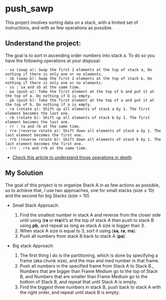 # push_sawp
This project involves sorting data on a stack, with a limited set of instructions, and with as few operations as possible.


## Understand the project:
The goal is to sort in ascending order numbers into stack a. To do so you have the following operations at your disposal:

    - sa (swap a): Swap the first 2 elements at the top of stack a, Do nothing if there is only one or no elements.
    - sb (swap b): Swap the first 2 elements at the top of stack b, Do nothing if there is only one or no elements.
    - ss : sa and sb at the same time.
    - pa (push a): Take the first element at the top of b and put it at the top of a. Do nothing if b is empty.
    - pb (push b): Take the first element at the top of a and put it at the top of b. Do nothing if a is empty.
    - ra (rotate a): Shift up all elements of stack a by 1. The first element becomes the last one.
    - rb (rotate b): Shift up all elements of stack b by 1. The first element becomes the last one.
    - rr : ra and rb at the same time.
    - rra (reverse rotate a): Shift down all elements of stack a by 1. The last element becomes the first one.
    - rrb (reverse rotate b): Shift down all elements of stack b by 1. The last element becomes the first one.
    - rrr : rra and rrb at the same time.

  - [Check this article to understand those operations in depth](https://medium.com/@jamierobertdawson/push-swap-the-least-amount-of-moves-with-two-stacks-d1e76a71789a)

## My Solution
The goal of this project is to organize Stack A in as few actions as possible, so to achieve that, I use two approaches, one for small stacks (size ≤ 10) and the second for big Stacks (size > 10).

- Small Stack Approach:
  1. Find the smallest number in stack A and reverse from the closer side until using (**ra** or **rra**)it’s at the top of stack A then push to stack B using **pb,**  and repeat as long as stack A size is bigger than 3.
  2. When stack A size is equal to 3, sort it using (**sa**, **ra**, **rra**).
  3. Push all numbers from stack B back to stack A (**pa**).

- Big stack Approach:
  1. The first thing I do is the partitioning, which is done by specifying a frame (aka chunk size), and the max and med number in that frame.
  2. Push all numbers in the specified frame from Stack A to Stack B., Numbers that are bigger than Frame Medium go to the top of Stack B, and Numbers that are smaller than Frame Medium go to the bottom of Stack B, and repeat that until Stack A is empty.
  3. Find the biggest three numbers in stack B, push back to stack A with the right order, and repeat until stack B is empty.
